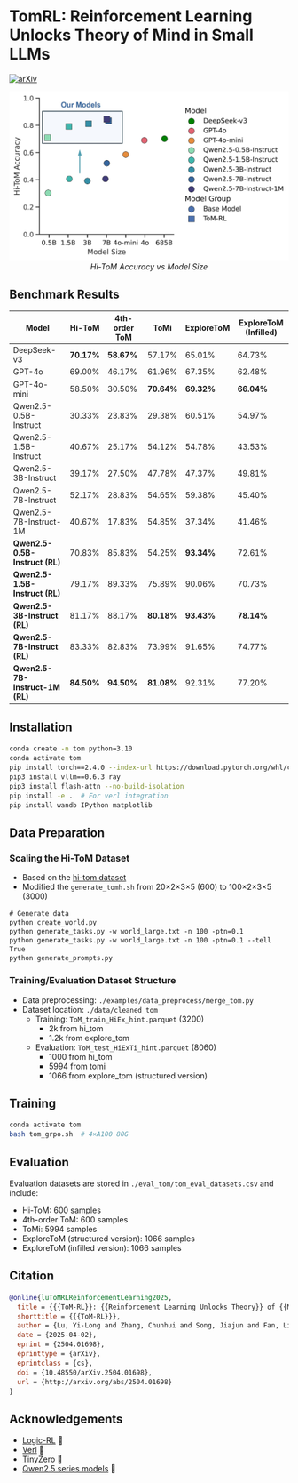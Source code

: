 # TomRL: Reinforcement Learning Unlocks Theory of Mind in Small LLMs

[![arXiv](https://img.shields.io/badge/arXiv-2504.01698-b31b1b.svg)](https://arxiv.org/abs/2504.01698)

<p align="center">
  <img src="./figures/hi-tom-results.jpg" width="800" alt="Hi-ToM Accuracy vs Model Size">
  <br>
  <em>Hi-ToM Accuracy vs Model Size</em>
</p>

## Benchmark Results

| Model                           | Hi-ToM   | 4th-order ToM | ToMi    | ExploreToM | ExploreToM (Infilled) |
|--------------------------------|----------|----------------|---------|------------|------------------------|
| DeepSeek-v3                    | **70.17%** | **58.67%**     | 57.17%  | 65.01%     | 64.73%                 |
| GPT-4o                         | 69.00%   | 46.17%         | 61.96%  | 67.35%     | 62.48%                 |
| GPT-4o-mini                    | 58.50%   | 30.50%         | **70.64%**  | **69.32%**     | **66.04%**                 |
| Qwen2.5-0.5B-Instruct          | 30.33%   | 23.83%         | 29.38%  | 60.51%     | 54.97%                 |
| Qwen2.5-1.5B-Instruct          | 40.67%   | 25.17%         | 54.12%  | 54.78%     | 43.53%                 |
| Qwen2.5-3B-Instruct            | 39.17%   | 27.50%         | 47.78%  | 47.37%     | 49.81%                 |
| Qwen2.5-7B-Instruct            | 52.17%   | 28.83%         | 54.65%  | 59.38%     | 45.40%                 |
| Qwen2.5-7B-Instruct-1M         | 40.67%   | 17.83%         | 54.85%  | 37.34%     | 41.46%                 |
| **Qwen2.5-0.5B-Instruct (RL)**     | 70.83%   | 85.83%         | 54.25%  | **93.34%**     | 72.61%                 |
| **Qwen2.5-1.5B-Instruct (RL)**     | 79.17%   | 89.33%         | 75.89%  | 90.06%     | 70.73%                 |
| **Qwen2.5-3B-Instruct (RL)**       | 81.17%   | 88.17%         | **80.18%**  | **93.43%**     | **78.14%**                 |
| **Qwen2.5-7B-Instruct (RL)**       | 83.33%   | 82.83%         | 73.99%  | 91.65%     | 74.77%                 |
| **Qwen2.5-7B-Instruct-1M (RL)**    | **84.50%** | **94.50%**     | **81.08%**  | 92.31%     | 77.20%                 |

## Installation

```bash
conda create -n tom python=3.10
conda activate tom
pip install torch==2.4.0 --index-url https://download.pytorch.org/whl/cu121
pip3 install vllm==0.6.3 ray
pip3 install flash-attn --no-build-isolation
pip install -e .  # For verl integration
pip install wandb IPython matplotlib
```

## Data Preparation

### Scaling the Hi-ToM Dataset

- Based on the [hi-tom dataset](https://github.com/ying-hui-he/Hi-ToM_dataset)
- Modified the `generate_tomh.sh` from 20×2×3×5 (600) to 100×2×3×5 (3000)

```shell
# Generate data
python create_world.py
python generate_tasks.py -w world_large.txt -n 100 -ptn=0.1
python generate_tasks.py -w world_large.txt -n 100 -ptn=0.1 --tell True
python generate_prompts.py
```

### Training/Evaluation Dataset Structure

- Data preprocessing: `./examples/data_preprocess/merge_tom.py`
- Dataset location: `./data/cleaned_tom`
  - Training: `ToM_train_HiEx_hint.parquet` (3200)
    - 2k from hi_tom
    - 1.2k from explore_tom
  - Evaluation: `ToM_test_HiExTi_hint.parquet` (8060)
    - 1000 from hi_tom
    - 5994 from tomi
    - 1066 from explore_tom (structured version)

## Training

```bash
conda activate tom
bash tom_grpo.sh  # 4×A100 80G
```

## Evaluation

Evaluation datasets are stored in `./eval_tom/tom_eval_datasets.csv` and include:
- Hi-ToM: 600 samples
- 4th-order ToM: 600 samples
- ToMi: 5994 samples
- ExploreToM (structured version): 1066 samples
- ExploreToM (infilled version): 1066 samples

## Citation

```bibtex
@online{luToMRLReinforcementLearning2025,
  title = {{{ToM-RL}}: {{Reinforcement Learning Unlocks Theory}} of {{Mind}} in {{Small LLMs}}},
  shorttitle = {{{ToM-RL}}},
  author = {Lu, Yi-Long and Zhang, Chunhui and Song, Jiajun and Fan, Lifeng and Wang, Wei},
  date = {2025-04-02},
  eprint = {2504.01698},
  eprinttype = {arXiv},
  eprintclass = {cs},
  doi = {10.48550/arXiv.2504.01698},
  url = {http://arxiv.org/abs/2504.01698}
}
```

## Acknowledgements

- [Logic-RL](https://github.com/Unakar/Logic-RL.git) 🔗
- [Verl](https://github.com/volcengine/verl) 🔗
- [TinyZero](https://github.com/Jiayi-Pan/TinyZero) 🔗
- [Qwen2.5 series models](https://huggingface.co/collections/Qwen/qwen25-66e81a666513e518adb90d9e) 🔗